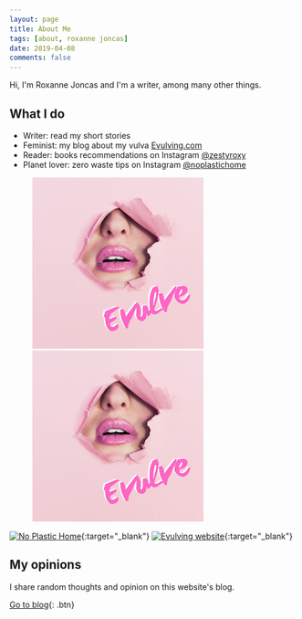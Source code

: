 ```yaml
---
layout: page
title: About Me
tags: [about, roxanne joncas]
date: 2019-04-08
comments: false
---
```


Hi, I'm Roxanne Joncas and I'm a writer, among many other things.

## What I do
* Writer: read my short stories
* Feminist: my blog about my vulva <a href="https://www.instagram.com/evulving/">Evulving.com</a>
* Reader: books recommendations on Instagram <a href="https://www.instagram.com/zestyroxy/">@zestyroxy</a>
* Planet lover: zero waste tips on Instagram <a href="https://www.instagram.com/noplastichome/">@noplastichome</a>

<figure class="half"> <a href="https://www.evulving.com/"><img src="/assets/img/evulve-square.jpg" alt="no plastic home Insta"></a> <a href="https://www.instagram.com/noplastichome/"><img src="/assets/img/evulve-square.jpg" alt="evulving"></a></figure>

[![No Plastic Home]()](https://www.instagram.com/noplastichome/){:target="_blank"}
[![Evulving website]()](https://www.evulving.com/){:target="_blank"}

## My opinions

I share random thoughts and opinion on this website's blog.

[Go to blog](https://roxannejoncas.com/posts/){: .btn}
